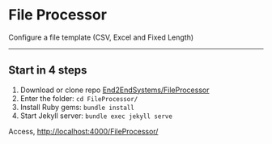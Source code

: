 # File Processor

Configure a file template (CSV, Excel and Fixed Length)

---

## Start in 4 steps

1. Download or clone repo [End2EndSystems/FileProcessor](https://github.com/End2EndSystems/FileProcessor)
2. Enter the folder: `cd FileProcessor/`
3. Install Ruby gems: `bundle install`
4. Start Jekyll server: `bundle exec jekyll serve`

Access, [http://localhost:4000/FileProcessor/](http://localhost:4000/FileProcessor/)